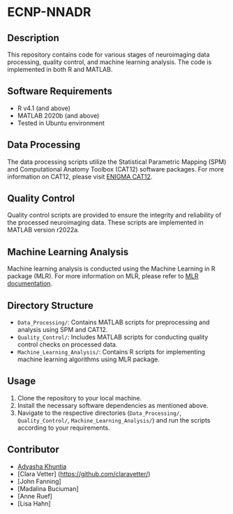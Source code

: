 # ECNP-NNADR

## Description
This repository contains code for various stages of neuroimaging data processing, quality control, and machine learning analysis. The code is implemented in both R and MATLAB.

## Software Requirements
- R v4.1 (and above)
- MATLAB 2020b (and above)
- Tested in Ubuntu environment

## Data Processing
The data processing scripts utilize the Statistical Parametric Mapping (SPM) and Computational Anatomy Toolbox (CAT12) software packages. For more information on CAT12, please visit [ENIGMA CAT12](https://neuro-jena.github.io/enigma-cat12/).

## Quality Control
Quality control scripts are provided to ensure the integrity and reliability of the processed neuroimaging data. These scripts are implemented in MATLAB version r2022a.

## Machine Learning Analysis
Machine learning analysis is conducted using the Machine Learning in R package (MLR). For more information on MLR, please refer to [MLR documentation](https://mlr.mlr-org.com/).

## Directory Structure
- `Data_Processing/`: Contains MATLAB scripts for preprocessing and analysis using SPM and CAT12.
- `Quality_Control/`: Includes MATLAB scripts for conducting quality control checks on processed data.
- `Machine_Learning_Analysis/`: Contains R scripts for implementing machine learning algorithms using MLR package.

## Usage
1. Clone the repository to your local machine.
2. Install the necessary software dependencies as mentioned above.
3. Navigate to the respective directories (`Data_Processing/`, `Quality_Control/`, `Machine_Learning_Analysis/`) and run the scripts according to your requirements.

## Contributor
- [Adyasha Khuntia](https://github.com/adyasha95/)
- [Clara Vetter] (https://github.com/claravetter/)
- [John Fanning]
- [Madalina Buciuman]
- [Anne Ruef]
- [Lisa Hahn]

